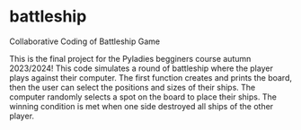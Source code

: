 # battleship
Collaborative Coding of Battleship Game

This is the final project for the Pyladies begginers course autumn 2023/2024! This code simulates a round of battleship where the player plays against their computer. The first function creates and prints the board, then the user can select the positions and sizes of their ships. The computer randomly selects a spot on the board to place their ships. The winning condition is met when one side destroyed all ships of the other player. 
